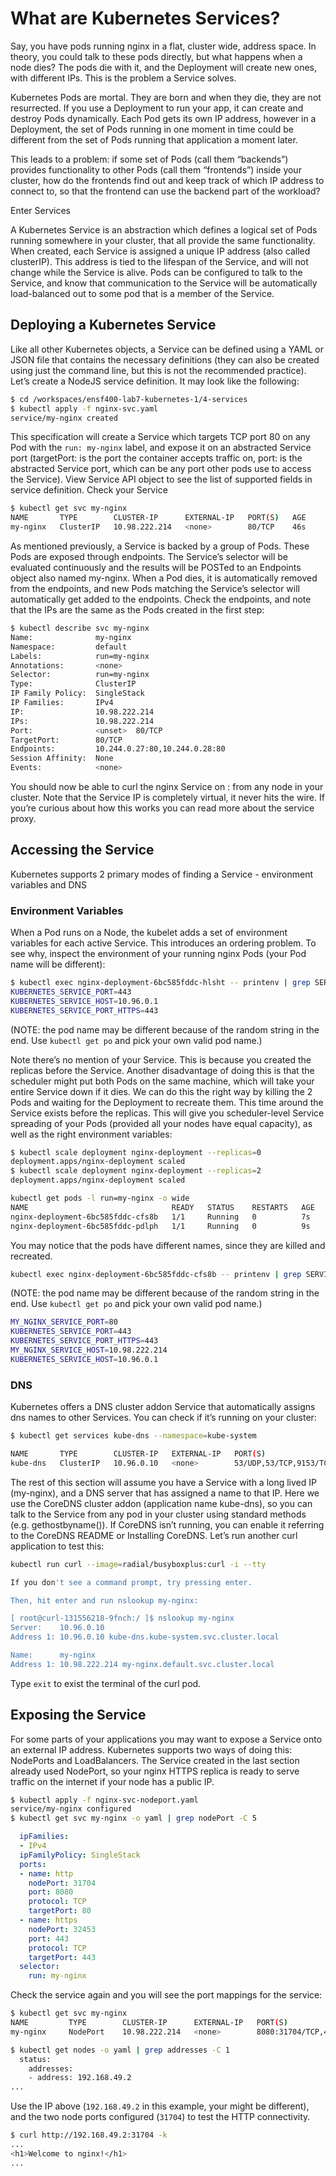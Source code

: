 # What are Kubernetes Services?

Say, you have pods running nginx in a flat, cluster wide, address space. In theory, you could talk to these pods directly, but what happens when a node dies? The pods die with it, and the Deployment will create new ones, with different IPs. This is the problem a Service solves.


Kubernetes Pods are mortal. They are born and when they die, they are not resurrected. If you use a Deployment to run your app, it can create and destroy Pods dynamically. Each Pod gets its own IP address, however in a Deployment, the set of Pods running in one moment in time could be different from the set of Pods running that application a moment later.

This leads to a problem: if some set of Pods (call them “backends”) provides functionality to other Pods (call them “frontends”) inside your cluster, how do the frontends find out and keep track of which IP address to connect to, so that the frontend can use the backend part of the workload?

Enter Services


A Kubernetes Service is an abstraction which defines a logical set of Pods running somewhere in your cluster, that all provide the same functionality. When created, each Service is assigned a unique IP address (also called clusterIP). This address is tied to the lifespan of the Service, and will not change while the Service is alive. Pods can be configured to talk to the Service, and know that communication to the Service will be automatically load-balanced out to some pod that is a member of the Service.

## Deploying a Kubernetes Service

Like all other Kubernetes objects, a Service can be defined using a YAML or JSON file that contains the necessary definitions (they can also be created using just the command line, but this is not the recommended practice). Let’s create a NodeJS service definition. It may look like the following:

```bash
$ cd /workspaces/ensf400-lab7-kubernetes-1/4-services
$ kubectl apply -f nginx-svc.yaml
service/my-nginx created
```

This specification will create a Service which targets TCP port 80 on any Pod with the `run: my-nginx` label, and expose it on an abstracted Service port (targetPort: is the port the container accepts traffic on, port: is the abstracted Service port, which can be any port other pods use to access the Service). View Service API object to see the list of supported fields in service definition. Check your Service

```bash
$ kubectl get svc my-nginx
NAME       TYPE        CLUSTER-IP      EXTERNAL-IP   PORT(S)   AGE
my-nginx   ClusterIP   10.98.222.214   <none>        80/TCP    46s
```

As mentioned previously, a Service is backed by a group of Pods. These Pods are exposed through endpoints. The Service’s selector will be evaluated continuously and the results will be POSTed to an Endpoints object also named my-nginx. When a Pod dies, it is automatically removed from the endpoints, and new Pods matching the Service’s selector will automatically get added to the endpoints. Check the endpoints, and note that the IPs are the same as the Pods created in the first step:


```bash
$ kubectl describe svc my-nginx
Name:              my-nginx
Namespace:         default
Labels:            run=my-nginx
Annotations:       <none>
Selector:          run=my-nginx
Type:              ClusterIP
IP Family Policy:  SingleStack
IP Families:       IPv4
IP:                10.98.222.214
IPs:               10.98.222.214
Port:              <unset>  80/TCP
TargetPort:        80/TCP
Endpoints:         10.244.0.27:80,10.244.0.28:80
Session Affinity:  None
Events:            <none>
```

You should now be able to curl the nginx Service on <CLUSTER-IP>:<PORT> from any node in your cluster. Note that the Service IP is completely virtual, it never hits the wire. If you’re curious about how this works you can read more about the service proxy.

## Accessing the Service

Kubernetes supports 2 primary modes of finding a Service - environment variables and DNS

### Environment Variables

When a Pod runs on a Node, the kubelet adds a set of environment variables for each active Service. This introduces an ordering problem. To see why, inspect the environment of your running nginx Pods (your Pod name will be different):

```bash
$ kubectl exec nginx-deployment-6bc585fddc-hlsht -- printenv | grep SERVICE
KUBERNETES_SERVICE_PORT=443
KUBERNETES_SERVICE_HOST=10.96.0.1
KUBERNETES_SERVICE_PORT_HTTPS=443
```
(NOTE: the pod name may be different because of the random string in the end. Use `kubectl get po` and pick your own valid pod name.)


Note there’s no mention of your Service. This is because you created the replicas before the Service. Another disadvantage of doing this is that the scheduler might put both Pods on the same machine, which will take your entire Service down if it dies. We can do this the right way by killing the 2 Pods and waiting for the Deployment to recreate them. This time around the Service exists before the replicas. This will give you scheduler-level Service spreading of your Pods (provided all your nodes have equal capacity), as well as the right environment variables:

```bash
$ kubectl scale deployment nginx-deployment --replicas=0
deployment.apps/nginx-deployment scaled
$ kubectl scale deployment nginx-deployment --replicas=2
deployment.apps/nginx-deployment scaled
```

```bash
kubectl get pods -l run=my-nginx -o wide
NAME                                READY   STATUS    RESTARTS   AGE   IP            NODE       NOMINATED NODE   READINESS GATES
nginx-deployment-6bc585fddc-cfs8b   1/1     Running   0          7s    10.244.0.30   minikube   <none>           <none>
nginx-deployment-6bc585fddc-pdlph   1/1     Running   0          9s    10.244.0.29   minikube   <none>           <none>
```

You may notice that the pods have different names, since they are killed and recreated.

```bash
kubectl exec nginx-deployment-6bc585fddc-cfs8b -- printenv | grep SERVICE
```
(NOTE: the pod name may be different because of the random string in the end. Use `kubectl get po` and pick your own valid pod name.)


```bash
MY_NGINX_SERVICE_PORT=80
KUBERNETES_SERVICE_PORT=443
KUBERNETES_SERVICE_PORT_HTTPS=443
MY_NGINX_SERVICE_HOST=10.98.222.214
KUBERNETES_SERVICE_HOST=10.96.0.1
```


### DNS

Kubernetes offers a DNS cluster addon Service that automatically assigns dns names to other Services. You can check if it’s running on your cluster:

```bash
$ kubectl get services kube-dns --namespace=kube-system
```

```bash
NAME       TYPE        CLUSTER-IP   EXTERNAL-IP   PORT(S)                  AGE
kube-dns   ClusterIP   10.96.0.10   <none>        53/UDP,53/TCP,9153/TCP   3h53m
```

The rest of this section will assume you have a Service with a long lived IP (my-nginx), and a DNS server that has assigned a name to that IP. Here we use the CoreDNS cluster addon (application name kube-dns), so you can talk to the Service from any pod in your cluster using standard methods (e.g. gethostbyname()). If CoreDNS isn’t running, you can enable it referring to the CoreDNS README or Installing CoreDNS. Let’s run another curl application to test this:

```bash
kubectl run curl --image=radial/busyboxplus:curl -i --tty
```

```bash
If you don't see a command prompt, try pressing enter.

Then, hit enter and run nslookup my-nginx:

[ root@curl-131556218-9fnch:/ ]$ nslookup my-nginx
Server:    10.96.0.10
Address 1: 10.96.0.10 kube-dns.kube-system.svc.cluster.local

Name:      my-nginx
Address 1: 10.98.222.214 my-nginx.default.svc.cluster.local
```
Type `exit` to exist the terminal of the curl pod.


## Exposing the Service

For some parts of your applications you may want to expose a Service onto an external IP address. Kubernetes supports two ways of doing this: NodePorts and LoadBalancers. The Service created in the last section already used NodePort, so your nginx HTTPS replica is ready to serve traffic on the internet if your node has a public IP.

```bash
$ kubectl apply -f nginx-svc-nodeport.yaml 
service/my-nginx configured
$ kubectl get svc my-nginx -o yaml | grep nodePort -C 5
```

```yaml
  ipFamilies:
  - IPv4
  ipFamilyPolicy: SingleStack
  ports:
  - name: http
    nodePort: 31704
    port: 8080
    protocol: TCP
    targetPort: 80
  - name: https
    nodePort: 32453
    port: 443
    protocol: TCP
    targetPort: 443
  selector:
    run: my-nginx
```

Check the service again and you will see the port mappings for the service:
```bash
$ kubectl get svc my-nginx
NAME         TYPE        CLUSTER-IP      EXTERNAL-IP   PORT(S)                        AGE
my-nginx     NodePort    10.98.222.214   <none>        8080:31704/TCP,443:32453/TCP   22m
```

```bash
$ kubectl get nodes -o yaml | grep addresses -C 1
  status:
    addresses:
    - address: 192.168.49.2
...
```
Use the IP above (`192.168.49.2` in this example, your might be different), and the two node ports configured (`31704`) to test the HTTP connectivity.
```bash
$ curl http://192.168.49.2:31704 -k
...
<h1>Welcome to nginx!</h1>
...
```

